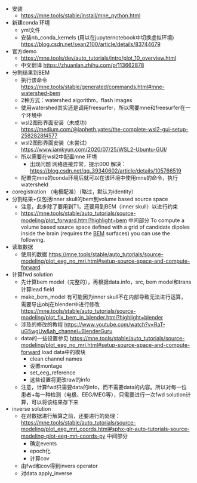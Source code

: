 - 安装
  - https://mne.tools/stable/install/mne_python.html
- 新建conda 环境
  - yml文件
  - 安装nb_conda_kernels (用以在jupyternotebook中切换虚拟环境) https://blog.csdn.net/sean2100/article/details/83744679
- 官方demo
  - https://mne.tools/dev/auto_tutorials/intro/plot_10_overview.html
  - 中文翻译 https://zhuanlan.zhihu.com/p/113662878
- 分割结果到BEM
  - 执行该命令 https://mne.tools/stable/generated/commands.html#mne-watershed-bem
  - 2种方式：watershed algorithm，flash images
  - 使用watershed其实还是调用freesurfer，所以需要mne和freesurfer在一个环境中
  - wsl2图形界面安装（未成功）https://medium.com/@japheth.yates/the-complete-wsl2-gui-setup-2582828f4577
  - wsl2图形界面安装（未尝试）https://www.iamkyun.com/2020/07/25/WSL2-Ubuntu-GUI/
  - 所以需要在wsl2中配置mne 环境
    - 出现问题 网络连接异常，提示000 解决：https://blog.csdn.net/qq_39340602/article/details/105766519
  - 配置完mne的conda环境后就可以在该环境中使用mne的命令，执行watersheld
- coregistration （电极配准）（略过，默认为identity）
- 分割结果+仅包括inner skull的bem到volume based source space
  - 注意，此步除了要用到T1，还要用到BEM（inner skull）以进行约束
  - https://mne.tools/stable/auto_tutorials/source-modeling/plot_forward.html?highlight=bem 中间部分 To compute a volume based source space defined with a grid of candidate dipoles inside the brain (requires the [BEM](https://mne.tools/stable/glossary.html#term-BEM) surfaces) you can use the following.
- 读取数据
  - 使用的数据 https://mne.tools/stable/auto_tutorials/source-modeling/plot_eeg_no_mri.html#setup-source-space-and-compute-forward
- 计算fwd solution
  - 先计算bem model（完整的），再根据data.info，src, bem model和trans计算lead field
  - make_bem_model 有可能因为inner skull不在内部导致无法进行运算，需要导出obj在blender中进行修改 https://mne.tools/stable/auto_tutorials/source-modeling/plot_fix_bem_in_blender.html?highlight=blender
  - 涉及的修改的教程 https://www.youtube.com/watch?v=RaT-uG5wgUw&ab_channel=BlenderGuru
  - data的一些设置参见 https://mne.tools/stable/auto_tutorials/source-modeling/plot_eeg_no_mri.html#setup-source-space-and-compute-forward load data中的模块
    - clean channel names
    - 设置montage
    - set_eeg_reference
    - 这些设置将更改raw的info
  - 注意，计算fwd只需要data的info，而不需要data的内容。所以对每一位患者+每一种检测（电极、EEG/MEG等），只需要进行一次fwd solution计算，可以将该结果存下来
- inverse solution
  - 在对数据进行解算之前，还要进行的处理： https://mne.tools/stable/auto_tutorials/source-modeling/plot_eeg_mri_coords.html#sphx-glr-auto-tutorials-source-modeling-plot-eeg-mri-coords-py 中间部分
    - 确定events
    - epoch化
    - 计算cov
  - 由fwd和cov得到invers operator
  - 对data apply_inverse